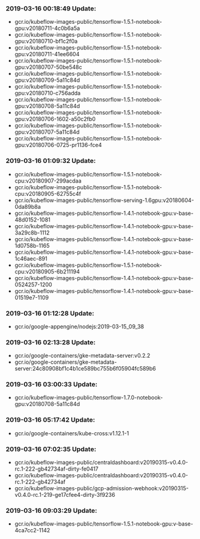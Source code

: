 ### 2019-03-16 00:18:49 Update:

- gcr.io/kubeflow-images-public/tensorflow-1.5.1-notebook-gpu:v20180711-4c0b6a5a
- gcr.io/kubeflow-images-public/tensorflow-1.5.1-notebook-gpu:v20180710-bf1c2f0a
- gcr.io/kubeflow-images-public/tensorflow-1.5.1-notebook-gpu:v20180711-41ee6604
- gcr.io/kubeflow-images-public/tensorflow-1.5.1-notebook-gpu:v20180707-50be548c
- gcr.io/kubeflow-images-public/tensorflow-1.5.1-notebook-gpu:v20180709-5a11c84d
- gcr.io/kubeflow-images-public/tensorflow-1.5.1-notebook-gpu:v20180710-c756adda
- gcr.io/kubeflow-images-public/tensorflow-1.5.1-notebook-gpu:v20180708-5a11c84d
- gcr.io/kubeflow-images-public/tensorflow-1.5.1-notebook-gpu:v20180706-1602-a50c2fb0
- gcr.io/kubeflow-images-public/tensorflow-1.5.1-notebook-gpu:v20180707-5a11c84d
- gcr.io/kubeflow-images-public/tensorflow-1.5.1-notebook-gpu:v20180706-0725-pr1136-fce4
### 2019-03-16 01:09:32 Update:

- gcr.io/kubeflow-images-public/tensorflow-1.5.1-notebook-cpu:v20180907-299acdaa
- gcr.io/kubeflow-images-public/tensorflow-1.5.1-notebook-cpu:v20180905-62755c4f
- gcr.io/kubeflow-images-public/tensorflow-serving-1.6gpu:v20180604-0da89b8a
- gcr.io/kubeflow-images-public/tensorflow-1.4.1-notebook-gpu:v-base-48d0152-1081
- gcr.io/kubeflow-images-public/tensorflow-1.4.1-notebook-gpu:v-base-3a29c8b-1112
- gcr.io/kubeflow-images-public/tensorflow-1.4.1-notebook-gpu:v-base-1d0758b-1165
- gcr.io/kubeflow-images-public/tensorflow-1.4.1-notebook-gpu:v-base-1c46aec-891
- gcr.io/kubeflow-images-public/tensorflow-1.5.1-notebook-cpu:v20180905-6b211194
- gcr.io/kubeflow-images-public/tensorflow-1.4.1-notebook-gpu:v-base-0524257-1200
- gcr.io/kubeflow-images-public/tensorflow-1.4.1-notebook-gpu:v-base-01519e7-1109
### 2019-03-16 01:12:28 Update:

- gcr.io/google-appengine/nodejs:2019-03-15_09_38
### 2019-03-16 02:13:28 Update:

- gcr.io/google-containers/gke-metadata-server:v0.2.2
- gcr.io/google-containers/gke-metadata-server:24c80908bf1c4b1ce589bc755b6f05904fc589b6
### 2019-03-16 03:00:33 Update:

- gcr.io/kubeflow-images-public/tensorflow-1.7.0-notebook-gpu:v20180708-5a11c84d
### 2019-03-16 05:17:42 Update:

- gcr.io/google-containers/kube-cross:v1.12.1-1
### 2019-03-16 07:02:35 Update:

- gcr.io/kubeflow-images-public/centraldashboard:v20190315-v0.4.0-rc.1-222-gb42734af-dirty-fe0417
- gcr.io/kubeflow-images-public/centraldashboard:v20190315-v0.4.0-rc.1-222-gb42734af
- gcr.io/kubeflow-images-public/gcp-admission-webhook:v20190315-v0.4.0-rc.1-219-ge17cfee4-dirty-3f9236
### 2019-03-16 09:03:29 Update:

- gcr.io/kubeflow-images-public/tensorflow-1.5.1-notebook-gpu:v-base-4ca7cc2-1142
